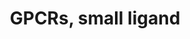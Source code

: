 ---
annotations:
- type: Pathway Ontology
  value: G protein mediated signaling pathway
authors:
- Nsalomonis
- MaintBot
- Khanspers
- Ddigles
- Mkutmon
- Eweitz
description: 'G protein–coupled receptors (GPCRs) which are also known as seven-(pass)-transmembrane
  domain receptors, 7TM receptors, heptahelical receptors, serpentine receptor, and
  G protein–linked receptors (GPLR), constitute a large protein family of receptors
  that detect molecules outside the cell and activate internal signal transduction
  pathways and, ultimately, cellular responses. Coupling with G proteins, they are
  called seven-transmembrane receptors because they pass through the cell membrane
  seven times. Source: [https://en.wikipedia.org/wiki/G_protein–coupled_receptor Wikipedia]  These
  small ligand receptors are part of the Rhodopsin-like family of GPCRs. Source: [https://en.wikipedia.org/wiki/Rhodopsin-like_receptors
  Wikipedia]'
last-edited: 2021-05-23
organisms:
- Mus musculus
redirect_from:
- /index.php/Pathway:WP353
- /instance/WP353
schema-jsonld:
- '@context': https://schema.org/
  '@id': https://wikipathways.github.io/pathways/WP353.html
  '@type': Dataset
  creator:
    '@type': Organization
    name: WikiPathways
  description: 'G protein–coupled receptors (GPCRs) which are also known as seven-(pass)-transmembrane
    domain receptors, 7TM receptors, heptahelical receptors, serpentine receptor,
    and G protein–linked receptors (GPLR), constitute a large protein family of receptors
    that detect molecules outside the cell and activate internal signal transduction
    pathways and, ultimately, cellular responses. Coupling with G proteins, they are
    called seven-transmembrane receptors because they pass through the cell membrane
    seven times. Source: [https://en.wikipedia.org/wiki/G_protein–coupled_receptor
    Wikipedia]  These small ligand receptors are part of the Rhodopsin-like family
    of GPCRs. Source: [https://en.wikipedia.org/wiki/Rhodopsin-like_receptors Wikipedia]'
  keywords:
  - S1pr3
  - S1pr1
  - Ptgfr
  - Ptger2
  - Melatonin
  - Ptger4
  - Ptgir
  - Ptafr
  - Mtnr1b
  - Lpar1
  - Cnr1
  - Cnr2
  - Mtnr1a
  - S1pr4
  - Ptger3
  - S1pr2
  - Ptger1
  - Tbxa2r
  - Ptgdr
  license: CC0
  name: GPCRs, small ligand
seo: CreativeWork
title: GPCRs, small ligand
wpid: WP353
---